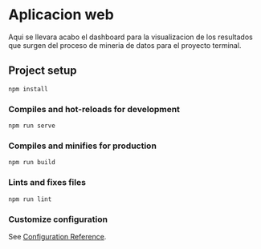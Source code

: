 # Aplicacion web
Aqui se llevara acabo el dashboard para la visualizacion de los resultados que surgen del proceso de mineria de datos para el proyecto terminal.
## Project setup
```
npm install
```

### Compiles and hot-reloads for development
```
npm run serve
```

### Compiles and minifies for production
```
npm run build
```

### Lints and fixes files
```
npm run lint
```

### Customize configuration
See [Configuration Reference](https://cli.vuejs.org/config/).
